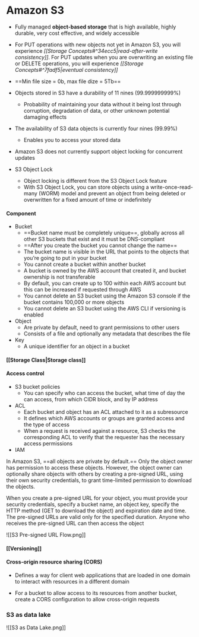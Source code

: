 # Amazon S3

- Fully managed **object-based storage** that is high available, highly durable, very cost effective, and widely accessible

- For PUT operations with new objects not yet in Amazon S3, you will experience *[[Storage Concepts#^34ecc5|read-after-write consistency]]*. For PUT updates when you are overwriting an existing file or DELETE operations, you will experience *[[Storage Concepts#^7fadf5|eventual consistency]]*

- ==Min file size = 0b, max file dize = 5Tb==

- Objects stored in S3 have a durability of 11 nines (99.999999999%)
	- Probability of maintaining your data without it being lost through corruption, degradation of data, or other unknown potential damaging effects
	
-	The availability of S3 data objects is currently four nines (99.99%)
	- Enables you to access your stored data
	
- Amazon S3 does not currently support object locking for concurrent updates

- S3 Object Lock
	- Object locking is different from the S3 Object Lock feature
	- With S3 Object Lock, you can store objects using a write-once-read-many (WORM) model and prevent an object from being deleted or overwritten for a fixed amount of time or indefinitely

#### Component
- Bucket
	- ==Bucket name must be completely unique==, globally across all other S3 buckets that exist and it must be DNS-compliant
	- ==After you create the bucket you cannot change the name==
	- The bucket name is visible in the URL that points to the objects that you’re going to put in your bucket
	- You cannot create a bucket within another bucket
	- A bucket is owned by the AWS account that created it, and bucket ownership is not transferable
	- By default, you can create up to 100 within each AWS account but this can be increased if requested through AWS
	- You cannot delete an S3 bucket using the Amazon S3 console if the bucket contains 100,000 or more objects
	- You cannot delete an S3 bucket using the AWS CLI if versioning is enabled
- Object
	- Are private by default, need to grant permissions to other users
	- Consists of a file and optionally any metadata that describes the file
- Key
	- A unique identifier for an object in a bucket

#### [[Storage Class|Storage class]]

#### Access control
- S3 bucket policies
	-  You can specify who can access the bucket, what time of day the can access, from which CIDR block, and by IP address
-  ACL
	-  Each bucket and object has an ACL attached to it as a subresource
	-  It defines which AWS accounts or groups are granted access and the type of access
	-  When a request is received against a resource, S3 checks the corresponding ACL to verify that the requester has the necessary access permissions
-  IAM


In Amazon S3, ==all objects are private by default.== Only the object owner has permission to access these objects. However, the object owner can optionally share objects with others by creating a pre-signed URL, using their own security credentials, to grant time-limited permission to download the objects.

When you create a pre-signed URL for your object, you must provide your security credentials, specify a bucket name, an object key, specify the HTTP method (GET to download the object) and expiration date and time. The pre-signed URLs are valid only for the specified duration. Anyone who receives the pre-signed URL can then access the object

![[S3 Pre-signed URL Flow.png]]


#### [[Versioning]]

#### Cross-origin resource sharing (CORS)

- Defines a way for client web applications that are loaded in one domain to interact with resources in a different domain

- For a bucket to allow access to its resources from another bucket, create a CORS configuration to allow cross-origin requests


### S3 as data lake
![[S3 as Data Lake.png]]